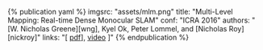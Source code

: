 <!-- MLM ICRA 2016 -->
{% publication yaml %}
imgsrc: "assets/mlm.png"
title: "Multi-Level Mapping: Real-time Dense Monocular SLAM"
conf: "ICRA 2016"
authors: "[W. Nicholas Greene][wng], Kyel Ok, Peter Lommel, and [Nicholas Roy][nickroy]"
links: "[ [pdf](data/papers/greene_icra16.pdf)], [video](https://youtu.be/qk2ViPVxmq0) ]"
{% endpublication %}

